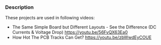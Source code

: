 ### Description
These projects are used in following videos:
* The Same Simple Board but Different Layouts - See the Difference (DC Currents & Voltage Drop) https://youtu.be/56FvQX63Ea0
* How Hot The PCB Tracks Can Get? https://youtu.be/zbWwdEyCOUE
